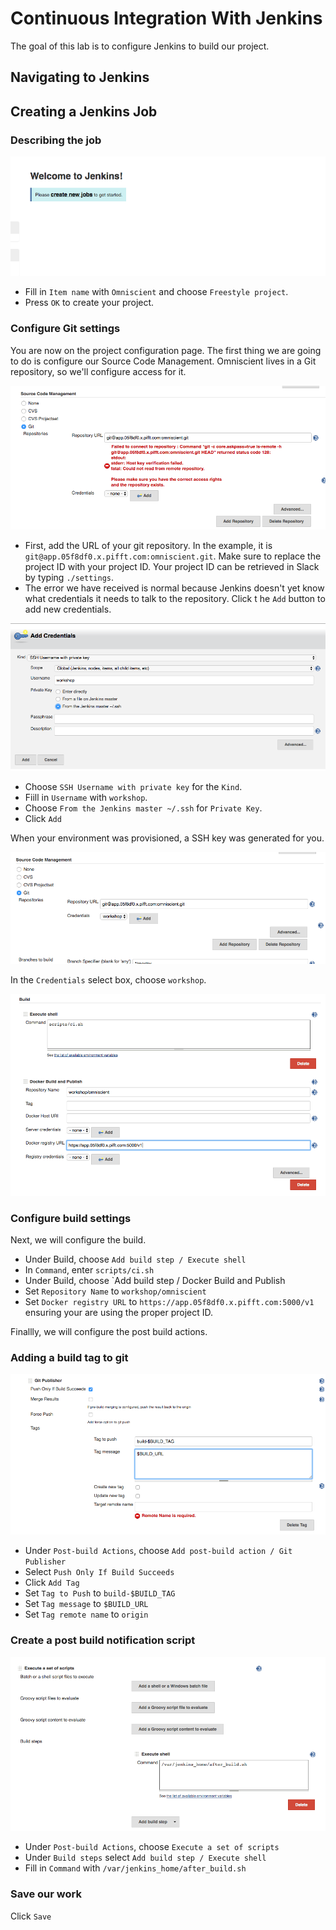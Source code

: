 # Continuous Integration With Jenkins

The goal of this lab is to configure Jenkins to build our project.

## Navigating to Jenkins

## Creating a Jenkins Job

### Describing the job
![create job](create_job.png)

* Fill in `Item name` with `Omniscient` and choose `Freestyle project`.
* Press `OK` to create your project.

### Configure Git settings

You are now on the project configuration page. The first thing we are going to do is configure
our Source Code Management. Omniscient lives in a Git repository, so we'll configure access for it.

![git1](git1.png)

* First, add the URL of your git repository. In the example, it is `git@app.05f8df0.x.pifft.com:omniscient.git`.
Make sure to replace the project ID with your project ID. Your project ID can be retrieved in Slack by
typing `./settings`.
* The error we have received is normal because Jenkins doesn't yet know what credentials it needs to talk
to the repository. Click t he `Add` button to add new credentials.

![git2](git2.png)

* Choose `SSH Username with private key` for the `Kind`.
* Fiill in `Username` with `workshop`.
* Choose `From the Jenkins master ~/.ssh` for `Private Key`.
* Click `Add`

When your environment was provisioned, a SSH key was generated for you.

![git3](git3.png)

In the `Credentials` select box, choose `workshop`.

![build1](build1.png)

### Configure build settings

Next, we will configure the build.

* Under Build, choose `Add build step / Execute shell`
* In `Command`, enter `scripts/ci.sh`
* Under Build, choose `Add build step / Docker Build and Publish
* Set `Repository Name` to `workshop/omniscient`
* Set `Docker registry URL` to `https://app.05f8df0.x.pifft.com:5000/v1` ensuring your are using the proper
project ID.

Finallly, we will configure the post build actions.

### Adding a build tag to git

![post1](post1.png)

* Under `Post-build Actions`, choose `Add post-build action / Git Publisher`
* Select `Push Only If Build Succeeds`
* Click `Add Tag`
* Set `Tag to Push` to `build-$BUILD_TAG`
* Set `Tag message` to `$BUILD_URL`
* Set `Tag remote name` to `origin`

### Create a post build notification script

![post2](post2.png)

* Under `Post-build Actions`, choose `Execute a set of scripts`
* Under `Build steps` select `Add build step / Execute shell`
* Fill in `Command` with `/var/jenkins_home/after_build.sh`

### Save our work

Click `Save`
